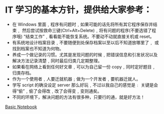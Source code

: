 # IT 学习的基本方针，提供给大家参考：

* 在 Windows 里面﹐程序有问题时﹐如果可能的话先将所有其它程序保存并结束﹐ 然后尝试按救命三键(Ctrl+Alt+Delete)﹐将有问题的程序(不要选错了程序哦) “结束工作”﹐看看能不能恢复系统。不要动不动就直接关机或 reset。 
* 有系统地设计档案目录﹐不要随便到处保存档案以至以后不知道放哪里了﹐ 或找到档案也不知道为何物。
* 养成一个做记录的习惯。尤其是发现问题的时候﹐把错误信息和引发状况以及 解决方法记录清楚﹐同时最后归类几定期整理。
* 如果看在网络上看到任何好文章﹐可以为自己留一份 copy﹐同时定好题目﹐归类存档。
* 作为一个使用者﹐人要迁就机器﹔做为一个开发者﹐要机器迁就人。
* 学写 script 的确没设定 server 那么好玩﹐不过以我自己的感觉是﹕ 关键是会得“偷”﹐偷了会得改﹐改了会得变﹐变则通矣。
* 不同的环境下，解决问题的方法有很多种，只要行的通，就是好方法！

<script src="https://gist.github.com/nisrulz/11c0d63428b108f10c83.js"></script>

[Basic Notebook](https://github.com/dingdalei/Basic/wiki)
